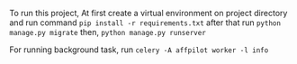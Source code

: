 To run this project, 
At first create a virtual environment on project directory and
 run command `pip install -r requirements.txt`
after that run `python manage.py migrate`
 then, `python manage.py runserver`

For running background task,
 run `celery -A affpilot worker -l info `